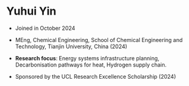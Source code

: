 # Yuhui Yin 

* Joined in October 2024

* MEng, Chemical Engineering, School of Chemical Engineering and Technology, Tianjin University, China (2024)

* **Research focus**: Energy systems infrastructure planning, Decarbonisation pathways for heat, Hydrogen supply chain. 

* Sponsored by the UCL Research Excellence Scholarship (2024)

